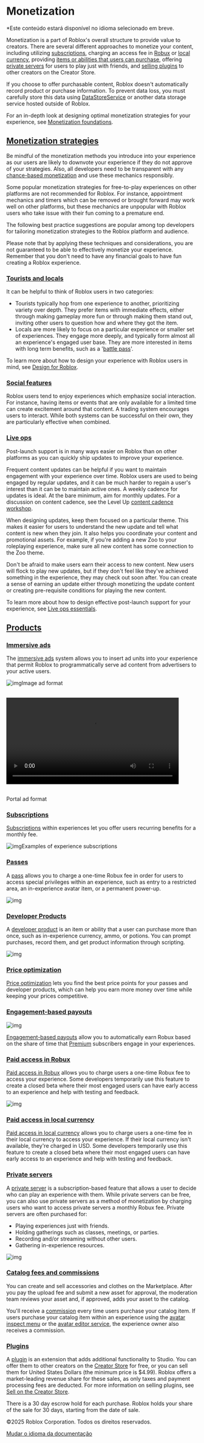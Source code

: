 # Monetization

*Este conteúdo estará disponível no idioma selecionado em breve.

Monetization is a part of Roblox's overall structure to provide value to creators. There are several different approaches to monetize your content, including utilizing [subscriptions](https://create.roblox.com/docs/pt-br/production/monetization#subscriptions), charging an access fee in [Robux](https://create.roblox.com/docs/pt-br/production/monetization#paid-access-in-robux) or [local currency](https://create.roblox.com/docs/pt-br/production/monetization#paid-access-in-local-currency), providing [items or abilities that users can purchase](https://create.roblox.com/docs/pt-br/production/monetization#developer-products), offering [private servers](https://create.roblox.com/docs/pt-br/production/monetization#private-servers) for users to play just with friends, and [selling plugins](https://create.roblox.com/docs/pt-br/production/sell-on-creator-store) to other creators on the Creator Store.

If you choose to offer purchasable content, Roblox doesn't automatically record product or purchase information. To prevent data loss, you must carefully store this data using [DataStoreService](https://create.roblox.com/docs/pt-br/reference/engine/classes/DataStoreService) or another data storage service hosted outside of Roblox.



For an in-depth look at designing optimal monetization strategies for your experience, see [Monetization foundations](https://create.roblox.com/docs/pt-br/production/game-design/monetization-foundations).

## [Monetization strategies](https://create.roblox.com/docs/pt-br/production/monetization#monetization-strategies)

Be mindful of the monetization methods you introduce into your experience as our users are likely to downvote your experience if they do not approve of your strategies. Also, all developers need to be transparent with any [chance-based monetization](https://create.roblox.com/docs/pt-br/production/monetization/randomized-virtual-items-policy) and use these mechanics responsibly.

Some popular monetization strategies for free-to-play experiences on other platforms are not recommended for Roblox. For instance, appointment mechanics and timers which can be removed or brought forward may work well on other platforms, but these mechanics are unpopular with Roblox users who take issue with their fun coming to a premature end.

The following best practice suggestions are popular among top developers for tailoring monetization strategies to the Roblox platform and audience.



Please note that by applying these techniques and considerations, you are not guaranteed to be able to effectively monetize your experience. Remember that you don't need to have any financial goals to have fun creating a Roblox experience.

### [Tourists and locals](https://create.roblox.com/docs/pt-br/production/monetization#tourists-and-locals)

It can be helpful to think of Roblox users in two categories:

- Tourists typically hop from one experience to another, prioritizing variety over depth. They prefer items with immediate effects, either through making gameplay more fun or through making them stand out, inviting other users to question how and where they got the item.
- Locals are more likely to focus on a particular experience or smaller set of experiences. They engage more deeply, and typically form almost all an experience's engaged user base. They are more interested in items with long term benefits, such as a '[battle pass](https://create.roblox.com/docs/pt-br/production/game-design/season-pass-design)'.

To learn more about how to design your experience with Roblox users in mind, see [Design for Roblox](https://create.roblox.com/docs/pt-br/production/game-design/design-for-roblox).

### [Social features](https://create.roblox.com/docs/pt-br/production/monetization#social-features)

Roblox users tend to enjoy experiences which emphasize social interaction. For instance, having items or events that are only available for a limited time can create excitement around that content. A trading system encourages users to interact. While both systems can be successful on their own, they are particularly effective when combined.

### [Live ops](https://create.roblox.com/docs/pt-br/production/monetization#live-ops)

Post-launch support is in many ways easier on Roblox than on other platforms as you can quickly ship updates to improve your experience.

Frequent content updates can be helpful if you want to maintain engagement with your experience over time. Roblox users are used to being engaged by regular updates, and it can be much harder to regain a user's interest than it can be to maintain active ones. A weekly cadence for updates is ideal. At the bare minimum, aim for monthly updates. For a discussion on content cadence, see the Level Up [content cadence workshop](https://create.roblox.com/docs/pt-br/production/game-design/content-updates).

When designing updates, keep them focused on a particular theme. This makes it easier for users to understand the new update and tell what content is new when they join. It also helps you coordinate your content and promotional assets. For example, if you're adding a new Zoo to your roleplaying experience, make sure all new content has some connection to the Zoo theme.

Don't be afraid to make users earn their access to new content. New users will flock to play new updates, but if they don't feel like they've achieved something in the experience, they may check out soon after. You can create a sense of earning an update either through monetizing the update content or creating pre-requisite conditions for playing the new content.

To learn more about how to design effective post-launch support for your experience, see [Live ops essentials](https://create.roblox.com/docs/pt-br/production/game-design/liveops-essentials).

## [Products](https://create.roblox.com/docs/pt-br/production/monetization#products)

### [Immersive ads](https://create.roblox.com/docs/pt-br/production/monetization#immersive-ads)

The [immersive ads](https://create.roblox.com/docs/pt-br/production/monetization/immersive-ads) system allows you to insert ad units into your experience that permit Roblox to programmatically serve ad content from advertisers to your active users.

![img](https://prod.docsiteassets.roblox.com/assets/monetization/immersive-ads/Overview-ImageAd.jpg)Image ad format

<video width="90%" controls="" src="https://prod.docsiteassets.roblox.com/assets/monetization/immersive-ads/Overview-PortalAd.mp4" class="web-blox-css-tss-19u4qnt-video" style="box-sizing: inherit; scrollbar-width: thin; scrollbar-color: grey transparent; max-width: 100%; margin-bottom: 16px; margin-top: 16px;"></video>

Portal ad format

### [Subscriptions](https://create.roblox.com/docs/pt-br/production/monetization#subscriptions)

[Subscriptions](https://create.roblox.com/docs/pt-br/production/monetization/subscriptions) within experiences let you offer users recurring benefits for a monthly fee.

![img](https://prod.docsiteassets.roblox.com/assets/monetization/subscriptions/Example-Subscriptions.png)Examples of experience subscriptions

### [Passes](https://create.roblox.com/docs/pt-br/production/monetization#passes)

A [pass](https://create.roblox.com/docs/pt-br/production/monetization/game-passes) allows you to charge a one-time Robux fee in order for users to access special privileges within an experience, such as entry to a restricted area, an in-experience avatar item, or a permanent power-up.

![img](https://prod.docsiteassets.roblox.com/assets/monetization/game-passes/passes-sample.png)

### [Developer Products](https://create.roblox.com/docs/pt-br/production/monetization#developer-products)

A [developer product](https://create.roblox.com/docs/pt-br/production/monetization/developer-products) is an item or ability that a user can purchase more than once, such as in-experience currency, ammo, or potions. You can prompt purchases, record them, and get product information through scripting.

![img](https://prod.docsiteassets.roblox.com/assets/monetization/developer-products/Buy-Product-Example.jpg)

### [Price optimization](https://create.roblox.com/docs/pt-br/production/monetization#price-optimization)

[Price optimization](https://create.roblox.com/docs/pt-br/production/monetization/price-optimization) lets you find the best price points for your passes and developer products, which can help you earn more money over time while keeping your prices competitive.

### [Engagement-based payouts](https://create.roblox.com/docs/pt-br/production/monetization#engagement-based-payouts)

![img](https://prod.docsiteassets.roblox.com/assets/monetization/engagement-based-payouts/Premium-Banner.jpg)

[Engagement-based payouts](https://create.roblox.com/docs/pt-br/production/monetization/engagement-based-payouts) allow you to automatically earn Robux based on the share of time that [Premium](https://www.roblox.com/premium/membership) subscribers engage in your experiences.

### [Paid access in Robux](https://create.roblox.com/docs/pt-br/production/monetization#paid-access-in-robux)

[Paid access in Robux](https://create.roblox.com/docs/pt-br/production/monetization/paid-access-robux) allows you to charge users a one-time Robux fee to access your experience. Some developers temporarily use this feature to create a closed beta where their most engaged users can have early access to an experience and help with testing and feedback.

![img](https://prod.docsiteassets.roblox.com/assets/monetization/paid-access/Buy-Access-Example.png)

### [Paid access in local currency](https://create.roblox.com/docs/pt-br/production/monetization#paid-access-in-local-currency)

[Paid access in local currency](https://create.roblox.com/docs/pt-br/production/monetization/paid-access-local-currency) allows you to charge users a one-time fee in their local currency to access your experience. If their local currency isn't available, they're charged in USD. Some developers temporarily use this feature to create a closed beta where their most engaged users can have early access to an experience and help with testing and feedback.

### [Private servers](https://create.roblox.com/docs/pt-br/production/monetization#private-servers)

A [private server](https://create.roblox.com/docs/pt-br/production/monetization/private-servers) is a subscription-based feature that allows a user to decide who can play an experience with them. While private servers can be free, you can also use private servers as a method of monetization by charging users who want to access private servers a monthly Robux fee. Private servers are often purchased for:

- Playing experiences just with friends.
- Holding gatherings such as classes, meetings, or parties.
- Recording and/or streaming without other users.
- Gathering in-experience resources.

![img](https://prod.docsiteassets.roblox.com/assets/monetization/private-servers/Example-Purchase-Dialog.png)

### [Catalog fees and commissions](https://create.roblox.com/docs/pt-br/production/monetization#catalog-fees-and-commissions)

You can create and sell accessories and clothes on the Marketplace. After you pay the upload fee and submit a new asset for approval, the moderation team reviews your asset and, if approved, adds your asset to the catalog.

You'll receive a [commission](https://create.roblox.com/docs/pt-br/marketplace/marketplace-fees-and-commissions) every time users purchase your catalog item. If users purchase your catalog item within an experience using the [avatar inspect menu](https://create.roblox.com/docs/pt-br/players/avatar-inspect-menu) or the [avatar editor service](https://create.roblox.com/docs/pt-br/players/avatar-editor), the experience owner also receives a commission.

### [Plugins](https://create.roblox.com/docs/pt-br/production/monetization#plugins)

A [plugin](https://create.roblox.com/docs/pt-br/studio/plugins) is an extension that adds additional functionality to Studio. You can offer them to other creators on the [Creator Store](https://create.roblox.com/docs/pt-br/production/creator-store) for free, or you can sell them for United States Dollars (the minimum price is $4.99). Roblox offers a market-leading revenue share for these sales, as only taxes and payment processing fees are deducted. For more information on selling plugins, see [Sell on the Creator Store](https://create.roblox.com/docs/pt-br/production/sell-on-creator-store).



There is a 30 day escrow hold for each purchase. Roblox holds your share of the sale for 30 days, starting from the date of sale.



©2025 Roblox Corporation. Todos os direitos reservados.

[Mudar o idioma da documentação](https://create.roblox.com/settings/preferences)
